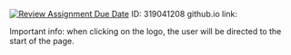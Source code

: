 [![Review Assignment Due Date](https://classroom.github.com/assets/deadline-readme-button-24ddc0f5d75046c5622901739e7c5dd533143b0c8e959d652212380cedb1ea36.svg)](https://classroom.github.com/a/GmyrjvXu)
ID: 319041208
github.io link:

Important info:
when clicking on the logo, the user will be directed to the start of the page.